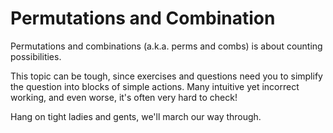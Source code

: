 # Permutations and Combination

Permutations and combinations (a.k.a. perms and combs) is about counting possibilities.

This topic can be tough, since exercises and questions need you to simplify the question into blocks of simple actions. Many intuitive yet incorrect working, and even worse, it's often very hard to check!

Hang on tight ladies and gents, we'll march our way through.
